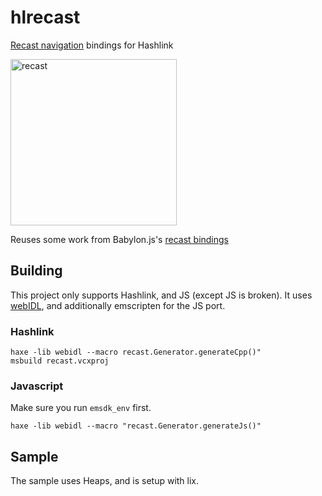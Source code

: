 # hlrecast
[Recast navigation](https://github.com/recastnavigation/recastnavigation) bindings for Hashlink

<img width="266" alt="recast" src="https://user-images.githubusercontent.com/134280/188249047-8d47d6b2-05c1-4ab6-9104-74df3f5c7ae8.PNG">

Reuses some work from Babylon.js's [recast bindings](https://github.com/BabylonJS/Extensions/tree/master/recastjs)

## Building
This project only supports Hashlink, and JS (except JS is broken). It uses [webIDL](https://github.com/ncannasse/webidl), and additionally emscripten for the JS port.

### Hashlink
```
haxe -lib webidl --macro recast.Generator.generateCpp()"
msbuild recast.vcxproj
```

### Javascript
Make sure you run `emsdk_env` first.
```
haxe -lib webidl --macro "recast.Generator.generateJs()"
```

## Sample
The sample uses Heaps, and is setup with lix. 
